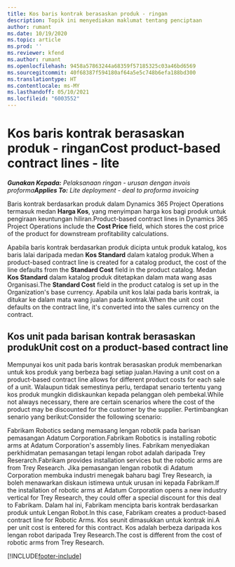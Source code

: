 ```yaml
---
title: Kos baris kontrak berasaskan produk - ringan
description: Topik ini menyediakan maklumat tentang penciptaan
author: rumant
ms.date: 10/19/2020
ms.topic: article
ms.prod: ''
ms.reviewer: kfend
ms.author: rumant
ms.openlocfilehash: 9458a57863244a68359f57185325c03a46bd6569
ms.sourcegitcommit: 40f68387f594180af64a5e5c748b6efa188bd300
ms.translationtype: HT
ms.contentlocale: ms-MY
ms.lasthandoff: 05/10/2021
ms.locfileid: "6003552"
---
```

# <a name="cost-product-based-contract-lines---lite"></a><span data-ttu-id="8c5ea-103">Kos baris kontrak berasaskan produk - ringan</span><span class="sxs-lookup"><span data-stu-id="8c5ea-103">Cost product-based contract lines - lite</span></span>

<span data-ttu-id="8c5ea-104">_**Gunakan Kepada:** Pelaksanaan ringan - urusan dengan invois proforma_</span><span class="sxs-lookup"><span data-stu-id="8c5ea-104">_**Applies To:** Lite deployment - deal to proforma invoicing_</span></span>


<span data-ttu-id="8c5ea-105">Baris kontrak berdasarkan produk dalam Dynamics 365 Project Operations termasuk medan **Harga Kos**, yang menyimpan harga kos bagi produk untuk pengiraan keuntungan hiliran.</span><span class="sxs-lookup"><span data-stu-id="8c5ea-105">Product-based contract lines in Dynamics 365 Project Operations include the **Cost Price** field, which stores the cost price of the product for downstream profitability calculations.</span></span>

<span data-ttu-id="8c5ea-106">Apabila baris kontrak berdasarkan produk dicipta untuk produk katalog, kos baris lalai daripada medan **Kos Standard** dalam katalog produk.</span><span class="sxs-lookup"><span data-stu-id="8c5ea-106">When a product-based contract line is created for a catalog product, the cost of the line defaults from the **Standard Cost** field in the product catalog.</span></span> <span data-ttu-id="8c5ea-107">Medan **Kos Standard** dalam katalog produk ditetapkan dalam mata wang asas Organisasi.</span><span class="sxs-lookup"><span data-stu-id="8c5ea-107">The **Standard Cost** field in the product catalog is set up in the Organization's base currency.</span></span> <span data-ttu-id="8c5ea-108">Apabila unit kos lalai pada baris kontrak, ia ditukar ke dalam mata wang jualan pada kontrak.</span><span class="sxs-lookup"><span data-stu-id="8c5ea-108">When the unit cost defaults on the contract line, it's converted into the sales currency on the contract.</span></span>

## <a name="unit-cost-on-a-product-based-contract-line"></a><span data-ttu-id="8c5ea-109">Kos unit pada barisan kontrak berasaskan produk</span><span class="sxs-lookup"><span data-stu-id="8c5ea-109">Unit cost on a product-based contract line</span></span>

<span data-ttu-id="8c5ea-110">Mempunyai kos unit pada baris kontrak berasaskan produk membenarkan untuk kos produk yang berbeza bagi setiap jualan.</span><span class="sxs-lookup"><span data-stu-id="8c5ea-110">Having a unit cost on a product-based contract line allows for different product costs for each sale of a unit.</span></span> <span data-ttu-id="8c5ea-111">Walaupun tidak semestinya perlu, terdapat senario tertentu yang kos produk mungkin didiskaunkan kepada pelanggan oleh pembekal.</span><span class="sxs-lookup"><span data-stu-id="8c5ea-111">While not always necessary, there are certain scenarios where the cost of the product may be discounted for the customer by the supplier.</span></span> <span data-ttu-id="8c5ea-112">Pertimbangkan senario yang berikut:</span><span class="sxs-lookup"><span data-stu-id="8c5ea-112">Consider the following scenario:</span></span>

<span data-ttu-id="8c5ea-113">Fabrikam Robotics sedang memasang lengan robotik pada barisan pemasangan Adatum Corporation.</span><span class="sxs-lookup"><span data-stu-id="8c5ea-113">Fabrikam Robotics is installing robotic arms at Adatum Corporation's assembly lines.</span></span> <span data-ttu-id="8c5ea-114">Fabrikam menyediakan perkhidmatan pemasangan tetapi lengan robot adalah daripada Trey Reserarch.</span><span class="sxs-lookup"><span data-stu-id="8c5ea-114">Fabrikam provides installation services but the robotic arms are from Trey Research.</span></span> <span data-ttu-id="8c5ea-115">Jika pemasangan lengan robotik di Adatum Corporation membuka industri menegak baharu bagi Trey Research, ia boleh menawarkan diskaun istimewa untuk urusan ini kepada Fabrikam.</span><span class="sxs-lookup"><span data-stu-id="8c5ea-115">If the installation of robotic arms at Adatum Corporation opens a new industry vertical for Trey Research, they could offer a special discount for this deal to Fabrikam.</span></span> <span data-ttu-id="8c5ea-116">Dalam hal ini, Fabrikam mencipta baris kontrak berdasarkan produk untuk Lengan Robot.</span><span class="sxs-lookup"><span data-stu-id="8c5ea-116">In this case, Fabrikam creates a product-based contract line for Robotic Arms.</span></span> <span data-ttu-id="8c5ea-117">Kos seunit dimasukkan untuk kontrak ini.</span><span class="sxs-lookup"><span data-stu-id="8c5ea-117">A per unit cost is entered for this contract.</span></span> <span data-ttu-id="8c5ea-118">Kos adalah berbeza daripada kos lengan robot daripada Trey Research.</span><span class="sxs-lookup"><span data-stu-id="8c5ea-118">The cost is different from the cost of robotic arms from Trey Research.</span></span>


[!INCLUDE[footer-include](../../includes/footer-banner.md)]